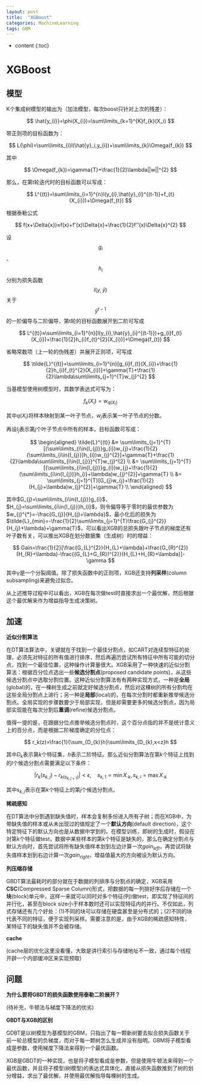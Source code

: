 ```yaml
---
layout: post
title:  "XGBoost"
categories: MachineLearning
tags: GBM
---
```


* content
{:toc}

# XGBoost

## 模型

K个集成树模型的输出为（加法模型，每次boost只针对上次的残差）：

$$
\hat{y_{i}}=\phi(X_{i})=\sum\limits_{k=1}^{K}f_{k}(X_i)
$$

带正则项的目标函数为：

$$
L(\phi)=\sum\limits_{i}l(\hat{y}_i,y_{i})+\sum\limits_{k}\Omega(f_{k})
$$

其中

$$
\Omega(f_{k})=\gamma{T}+\frac{1}{2}\lambda||w||^{2}
$$

那么，在第t轮迭代时的目标函数可以写成：

$$
L^{(t)}=\sum\limits_{i=1}^{n}l(y_{i},\hat{y}_{i}^{(t-1)}+f_{t}(X_{i}))+\Omega(f_{t})
$$

根据泰勒公式

$$
f(x+\Delta{x})≈f(x)+f'(x)\Delta{x}+\frac{1}{2}f''(x)\Delta{x}^{2}
$$

设$$g_{i}$$、$$h_{i}$$分别为损失函数$$l(y,\hat{y})$$关于$$\hat{y}^{t-1}$$的一阶偏导与二阶偏导，第t轮的目标函数展开到二阶可写成

$$
L^{(t)}≈\sum\limits_{i=1}^{n}[l(y_{i},\hat{y}_{i}^{(t-1)})+g_{i}f_{t}(X_{i})+\frac{1}{2}h_{i}f_{t}^{2}(X_{i})]+\Omega(f_{t})
$$

省略常数项（上一轮的伪残差）并展开正则项，可写成

$$
\tilde{L}^{(t)}=\sum\limits_{i=1}^{n}[g_{i}f_{t}(X_{i})+\frac{1}{2}h_{i}f_{t}^{2}(X_{i})]+\gamma{T}+\frac{1}{2}\lambda\sum\limits_{j=1}^{T}w_{j}^{2}
$$

当基模型使用树模型时，其数学表达式可写为：

$$
f_{k}(X_{i})=w_{q(X_{i})}
$$

其中$q(X_{i})$将样本映射到某一叶子节点，$w_{j}$表示某一叶子节点的分数。

再设$I_{j}$表示第$j$个叶子节点中所有的样本，目标函数可写成：

$$
\begin{aligned}
\tilde{L}^{(t)} &≈ \sum\limits_{j=1}^{T}[(\sum\limits_{i\in{I_{j}}}g_{i})w_{j}+\frac{1}{2}(\sum\limits_{i\in{I_{j}}}h_{i})w_{j}^{2}]+\gamma{T}+\frac{1}{2}\lambda\sum\limits_{i\in{I_{j}}}^{T}w_{j}^{2} \\
&= \sum\limits_{j=1}^{T}[(\sum\limits_{i\in{I_{j}}}g_{i})w_{j}+\frac{1}{2}(\sum\limits_{i\in{I_{j}}}h_{i}+\lambda)w_{j}^{2}]+\gamma{T} \\
&= \sum\limits_{j=1}^{T}[G_{j}w_{j}+\frac{1}{2}(H_{j}+\lambda)w_{j}^{2}]+\gamma{T} \\
\end{aligned}
$$

其中$G_{j}=\sum\limits_{i\in{I_{j}}}g_{i}$，$H_{j}=\sum\limits_{i\in{I_{j}}}h_{i}$，则令偏导等于零时的最优参数为$w_{j}^{*}=-\frac{G_{j}}{H_{j}+\lambda}$，最小化后的损失为$\tilde{L}_{min}=-\frac{1}{2}\sum\limits_{j=1}^{T}\frac{G_{j}^{2}}{H_{j}+\lambda}+\gamma{T}$，可以看出XGB的总损失跟叶子节点的梯度还有叶子数有关，可以推出XGB在划分数据集（生成树）时的增益：

$$
Gain=\frac{1}{2}[\frac{G_{L}^{2}}{H_{L}+\lambda}+\frac{G_{R}^{2}}{H_{R}+\lambda}-\frac{(G_{L}+G_{R})^{2}}{H_{L}+H_{R}+\lambda}]-\gamma
$$

其中$\gamma$是一个分裂阈值。除了损失函数中的正则项，XGB还支持**列采样**(column subsampling)来避免过拟合。

从上述推导过程中可以看出，XGB在每次做test时直接求出一个最优解，然后根据这个最优解来作为增益指导生成决策树。

## 加速

**近似分割算法**

在DT算法算法中，关键就在于找到一个最佳分割点，如CART对连续型特征的处理，必须先对特征的所有值进行排序，然后再遍历尝试所有特征中所有可能的切分点，找到一个最佳位置，这种操作计算量很大。XGB采用了一种快速的近似分割算法：根据百分位点选出一些**候选分割点**(proposed candidate points)，从这些候选分割点中选取分割位置。这种近似分割算法有有两种实现方式，一种是**全局**(global)的，在一棵树生成之前就定好候选分割点，然后对这棵树的所有分割均在这些全局分割点上进行；另一种是**局部**(local)的，在每次分割时都重新推举候选分割点。全局实现的步骤数要少于局部实现，但是却需要更多的候选分割点，因为局部实现能在每次分割后**重调**(refine)候选分割点。

值得一提的是，在跟据分位点推举候选分割点时，这个百分点指的并不是统计意义上的百分点，而是根据二阶梯度确定的分位点：

$$
r_k(z)=\frac{1}{\sum_{D_{k}}h}\sum\limits_{D_{k},x<z}h
$$

其中$D_{k}$表示第$k$个特征集，$h$表示二阶特征。那么近似分割算法在第$k$个特征上找到的$l$个候选分割点需要满足以下条件：

$$
|r_{k}(s_{k,j})-r_{k(s_{k,j+1})}|<{\epsilon}, \quad s_{k,1}={\min}X_{\cdot k},s_{k,l}={\max}X_{\cdot k}
$$

其中$s_{k,j}$表示在第$k$个特征上的第$j$个候选分割点。

**稀疏感知**

在DT算法中分割遇到缺失值时，样本会复制多份进入所有子树；而在XGB中，为带缺失值的样本或从未出现过的值规定了一个**默认方向**(default direction)，这个特定特征下的默认方向也是从数据中学到的。在模型训练，即树的生成时，假设在对第$k$个特征做test，数据中某些样本的第$k$个特征是缺失的，那么在确定分割点与默认方向时，首先尝试将所有缺失值样本划到左边计算一次$gain_{left}$，再尝试将缺失值样本划到右边计算一次$gain_{right}$，增益值最大的方向被设为默认方向。

**列压缩存储**

GBDT算法最耗时的部分就在于数据的列排序与分割点的确定，XGB采用**CSC**(Compressed Sparse Column)形式，把数据的每一列排好序后存储在一个**块**(block)单元中，这样一来就可以同时对多个特征(列)做test，即实现了特征间的并行化，甚至在block size小于样本数时还可以实现特征内的并行。不仅如此，列式存储还有几个好处：(1)不同的块可以存储在硬盘甚至是分布式的；(2)不同的块代表不同的特征，便于实现列采样。需要注意的是，由于XGB的稀疏感知特性，某特征下的缺失值并不会被存储。

**cache**

(cache层的优化这里没看懂，大致是讲行索引与存储地址不一致，通过每个线程开辟一个内部缓冲区来实现预取)

## 问题

**为什么要将GBDT的损失函数使用泰勒二阶展开？**

(待补充，牛顿法与梯度下降法的优劣)

**GBDT与XGB的区别**

GDBT是以树模型为基模型的GBM，只指出了每一颗新树要去拟合损失函数关于前一轮总模型的负梯度，而对于每一颗树怎么生成并没有指明。GBM将子模型看成是参数，使用梯度下降法来得到一个最优函数。

XGB是GBDT的一种实现，也是将子模型看成是参数，但是使用牛顿法来得到一个最优函数，并且将子模型(树模型)的表达式具体化，直接从损失函数推到了树的划分增益，求出了最优解，并使用最优解指导每棵树的生成。